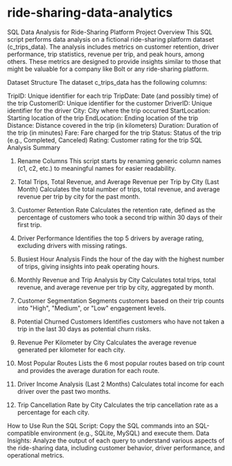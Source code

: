 # ride-sharing-data-analytics
SQL Data Analysis for Ride-Sharing Platform
Project Overview
This SQL script performs data analysis on a fictional ride-sharing platform dataset (c_trips_data). The analysis includes metrics on customer retention, driver performance, trip statistics, revenue per trip, and peak hours, among others. These metrics are designed to provide insights similar to those that might be valuable for a company like Bolt or any ride-sharing platform.

Dataset Structure
The dataset c_trips_data has the following columns:

TripID: Unique identifier for each trip
TripDate: Date (and possibly time) of the trip
CustomerID: Unique identifier for the customer
DriverID: Unique identifier for the driver
City: City where the trip occurred
StartLocation: Starting location of the trip
EndLocation: Ending location of the trip
Distance: Distance covered in the trip (in kilometers)
Duration: Duration of the trip (in minutes)
Fare: Fare charged for the trip
Status: Status of the trip (e.g., Completed, Canceled)
Rating: Customer rating for the trip
SQL Analysis Summary
1. Rename Columns
This script starts by renaming generic column names (c1, c2, etc.) to meaningful names for easier readability.

2. Total Trips, Total Revenue, and Average Revenue per Trip by City (Last Month)
Calculates the total number of trips, total revenue, and average revenue per trip by city for the past month.

3. Customer Retention Rate
Calculates the retention rate, defined as the percentage of customers who took a second trip within 30 days of their first trip.

4. Driver Performance
Identifies the top 5 drivers by average rating, excluding drivers with missing ratings.

5. Busiest Hour Analysis
Finds the hour of the day with the highest number of trips, giving insights into peak operating hours.

6. Monthly Revenue and Trip Analysis by City
Calculates total trips, total revenue, and average revenue per trip by city, aggregated by month.

7. Customer Segmentation
Segments customers based on their trip counts into "High", "Medium", or "Low" engagement levels.

8. Potential Churned Customers
Identifies customers who have not taken a trip in the last 30 days as potential churn risks.

9. Revenue Per Kilometer by City
Calculates the average revenue generated per kilometer for each city.

10. Most Popular Routes
Lists the 6 most popular routes based on trip count and provides the average duration for each route.

11. Driver Income Analysis (Last 2 Months)
Calculates total income for each driver over the past two months.

12. Trip Cancellation Rate by City
Calculates the trip cancellation rate as a percentage for each city.

How to Use
Run the SQL Script: Copy the SQL commands into an SQL-compatible environment (e.g., SQLite, MySQL) and execute them.
Data Insights: Analyze the output of each query to understand various aspects of the ride-sharing data, including customer behavior, driver performance, and operational metrics.
